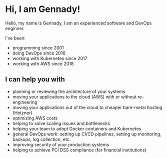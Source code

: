 # Hi, I am Gennady!

Hello, my name is Gennady, I am an experienced software and DevOps enginner.

I've been:
- programming since 2001
- doing DevOps since 2016
- working with Kubernetes since 2017
- working with AWS since 2018

## I can help you with

- planning or reviewing the architecture of your systems
- moving your applications to the cloud (AWS) with or without re-engineering
- moving your applications out of the cloud to cheaper bare-metal hosting (Hetzner)
- optimizing AWS costs
- helping to solve scaling issues and bottlenecks
- helping your team to adopt Docker containers and Kubernetes
- general DevOps work: setting up CI/CD pipelines, setting up monitoring, backups, log collection, etc.
- improving security of your production systems
- helping to achieve PCI DSS compliance (for financial institutions)
